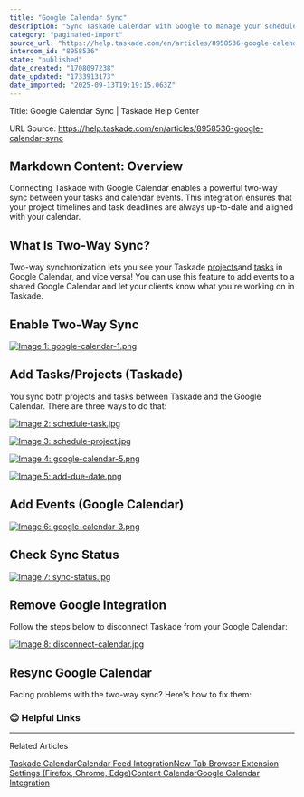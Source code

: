 ```yaml
---
title: "Google Calendar Sync"
description: "Sync Taskade Calendar with Google to manage your schedule and deadlines."
category: "paginated-import"
source_url: "https://help.taskade.com/en/articles/8958536-google-calendar-sync"
intercom_id: "8958536"
state: "published"
date_created: "1708097238"
date_updated: "1733913173"
date_imported: "2025-09-13T19:19:15.063Z"
---
```


Title: Google Calendar Sync | Taskade Help Center

URL Source: https://help.taskade.com/en/articles/8958536-google-calendar-sync

Markdown Content:
**Overview**
------------

Connecting Taskade with Google Calendar enables a powerful two-way sync between your tasks and calendar events. This integration ensures that your project timelines and task deadlines are always up-to-date and aligned with your calendar.

**What Is Two-Way Sync?**
-------------------------

Two-way synchronization lets you see your Taskade [projects](https://intercom.help/taskade/en/articles/8958507)and [tasks](https://intercom.help/taskade/en/articles/8958379) in Google Calendar, and vice versa! You can use this feature to add events to a shared Google Calendar and let your clients know what you're working on in Taskade.

**Enable Two-Way Sync**
-----------------------

[![Image 1: google-calendar-1.png](https://taskade.intercom-attachments-7.com/i/o/965379459/2dcffa76150c18c18979ec8d/21874327719059?expires=1757792700&signature=6c3984a82572a66fbcde07623bde1354b8c6d3bc9a33e7993c6467c8c61d2b62&req=fSYiFc53mYRWFb4f3HP0gH5a5ZGgaqpZaSOhoOApDgS%2BnE6DfIbVWQfrGXA3%0AEt0AIHnB%2BvP7LK7JEw%3D%3D%0A)](https://taskade.intercom-attachments-7.com/i/o/965379459/2dcffa76150c18c18979ec8d/21874327719059?expires=1757792700&signature=6c3984a82572a66fbcde07623bde1354b8c6d3bc9a33e7993c6467c8c61d2b62&req=fSYiFc53mYRWFb4f3HP0gH5a5ZGgaqpZaSOhoOApDgS%2BnE6DfIbVWQfrGXA3%0AEt0AIHnB%2BvP7LK7JEw%3D%3D%0A)

**Add Tasks/Projects (Taskade)**
--------------------------------

You sync both projects and tasks between Taskade and the Google Calendar. There are three ways to do that:

[![Image 2: schedule-task.jpg](https://taskade.intercom-attachments-7.com/i/o/965379456/99d13ee2c183b460b7b17659/21875854990867?expires=1757792700&signature=e57d55368f88de8a00870546dd321f80772f2a32ed6761b1aa1ee8980eb342f5&req=fSYiFc53mYRZFb4f3HP0gCQAfG4UyoEJ5gmFnp5P3lKLcVaz8eDUasj%2Fdv8N%0AU8AzGzCx6NGN4HLvYQ%3D%3D%0A)](https://taskade.intercom-attachments-7.com/i/o/965379456/99d13ee2c183b460b7b17659/21875854990867?expires=1757792700&signature=e57d55368f88de8a00870546dd321f80772f2a32ed6761b1aa1ee8980eb342f5&req=fSYiFc53mYRZFb4f3HP0gCQAfG4UyoEJ5gmFnp5P3lKLcVaz8eDUasj%2Fdv8N%0AU8AzGzCx6NGN4HLvYQ%3D%3D%0A)

[![Image 3: schedule-project.jpg](https://taskade.intercom-attachments-7.com/i/o/965379455/427f5ca21e7f19f12c618789/21874920899987?expires=1757792700&signature=3b2f1c732d4bbee5909e46c17a78d4a2f37b31e8501332b237feed34fe3dcd6d&req=fSYiFc53mYRaFb4f3HP0gBzMl%2Flz%2F8b7ZL8esNJw4%2Bs717cQKXoblBR0SKsl%0ATMe3yXDjJikHO1iHFQ%3D%3D%0A)](https://taskade.intercom-attachments-7.com/i/o/965379455/427f5ca21e7f19f12c618789/21874920899987?expires=1757792700&signature=3b2f1c732d4bbee5909e46c17a78d4a2f37b31e8501332b237feed34fe3dcd6d&req=fSYiFc53mYRaFb4f3HP0gBzMl%2Flz%2F8b7ZL8esNJw4%2Bs717cQKXoblBR0SKsl%0ATMe3yXDjJikHO1iHFQ%3D%3D%0A)

[![Image 4: google-calendar-5.png](https://taskade.intercom-attachments-7.com/i/o/965379454/c15105e29aad94afca881908/21874664275091?expires=1757792700&signature=7c45e1506337e633e9aad97c1bd9a52cb68f1df013a49dca652ad356368fd7e9&req=fSYiFc53mYRbFb4f3HP0gNnATzfstf5c3lmztSE%2FoI8tvoks%2FKzL4cSDgwU7%0ATbxeKR3S%2BnixDccQ4A%3D%3D%0A)](https://taskade.intercom-attachments-7.com/i/o/965379454/c15105e29aad94afca881908/21874664275091?expires=1757792700&signature=7c45e1506337e633e9aad97c1bd9a52cb68f1df013a49dca652ad356368fd7e9&req=fSYiFc53mYRbFb4f3HP0gNnATzfstf5c3lmztSE%2FoI8tvoks%2FKzL4cSDgwU7%0ATbxeKR3S%2BnixDccQ4A%3D%3D%0A)

[![Image 5: add-due-date.png](https://taskade.intercom-attachments-7.com/i/o/965379466/c321860b869b678d50cf63c4/21874758634003?expires=1757792700&signature=b50a0017828ef448d0035dd8d3a9e87af757ee27d4b69f3f4d20f6966c3d4e66&req=fSYiFc53mYdZFb4f3HP0gASvpzwmBJQtcFYrQxoSWd2x3rb3%2FZZww5wJMtf5%0AHdaY1OBnHFE75jGymQ%3D%3D%0A)](https://taskade.intercom-attachments-7.com/i/o/965379466/c321860b869b678d50cf63c4/21874758634003?expires=1757792700&signature=b50a0017828ef448d0035dd8d3a9e87af757ee27d4b69f3f4d20f6966c3d4e66&req=fSYiFc53mYdZFb4f3HP0gASvpzwmBJQtcFYrQxoSWd2x3rb3%2FZZww5wJMtf5%0AHdaY1OBnHFE75jGymQ%3D%3D%0A)

**Add Events (Google Calendar)**
--------------------------------

[![Image 6: google-calendar-3.png](https://taskade.intercom-attachments-7.com/i/o/965379473/8fb2d1187bc0f722b09805ba/21875016489107?expires=1757792700&signature=ae8a7d26fa4c9dc11c40c9e50de0a6d3112c48499845cbdb0fb6aa0a297560e0&req=fSYiFc53mYZcFb4f3HP0gIYyJbla97zL3%2Bwd8VB%2BBkfCpDf%2BeQvABK1IULdQ%0AZZsAh92QWYZewPPcQw%3D%3D%0A)](https://taskade.intercom-attachments-7.com/i/o/965379473/8fb2d1187bc0f722b09805ba/21875016489107?expires=1757792700&signature=ae8a7d26fa4c9dc11c40c9e50de0a6d3112c48499845cbdb0fb6aa0a297560e0&req=fSYiFc53mYZcFb4f3HP0gIYyJbla97zL3%2Bwd8VB%2BBkfCpDf%2BeQvABK1IULdQ%0AZZsAh92QWYZewPPcQw%3D%3D%0A)

**Check Sync Status**
---------------------

[![Image 7: sync-status.jpg](https://taskade.intercom-attachments-7.com/i/o/965379469/c902104349b2f73ab755da3d/21875977810707?expires=1757792700&signature=3e315eaa0b9225678e2c9c2605eebe2708b2f7c4eafd8be1ea4a1f3cae1bfc98&req=fSYiFc53mYdWFb4f3HP0gCBU3dve6kOFn5Z8SdQkemYzkaFvS7UhHY6Ly1co%0AdP58r4lR6ADuAnnE4w%3D%3D%0A)](https://taskade.intercom-attachments-7.com/i/o/965379469/c902104349b2f73ab755da3d/21875977810707?expires=1757792700&signature=3e315eaa0b9225678e2c9c2605eebe2708b2f7c4eafd8be1ea4a1f3cae1bfc98&req=fSYiFc53mYdWFb4f3HP0gCBU3dve6kOFn5Z8SdQkemYzkaFvS7UhHY6Ly1co%0AdP58r4lR6ADuAnnE4w%3D%3D%0A)

**Remove Google Integration**
-----------------------------

Follow the steps below to disconnect Taskade from your Google Calendar:

[![Image 8: disconnect-calendar.jpg](https://taskade.intercom-attachments-7.com/i/o/965379481/53011e59988abb13fe10455f/21875977815955?expires=1757792700&signature=79a5745d4b3541ac70dbf96d2083f723343f88217ab63a6c1ae14d186318f32f&req=fSYiFc53mYleFb4f3HP0gD7ylE0P9KEUGkBvNXVwHh5NEW2vnWXXDhr4pNqx%0AYHCUCDxYMH2wm3zoBg%3D%3D%0A)](https://taskade.intercom-attachments-7.com/i/o/965379481/53011e59988abb13fe10455f/21875977815955?expires=1757792700&signature=79a5745d4b3541ac70dbf96d2083f723343f88217ab63a6c1ae14d186318f32f&req=fSYiFc53mYleFb4f3HP0gD7ylE0P9KEUGkBvNXVwHh5NEW2vnWXXDhr4pNqx%0AYHCUCDxYMH2wm3zoBg%3D%3D%0A)

**Resync Google Calendar**
--------------------------

Facing problems with the two-way sync? Here's how to fix them:

### **😊 Helpful Links**

* * *

Related Articles

[Taskade Calendar](https://help.taskade.com/en/articles/8958375-taskade-calendar)[Calendar Feed Integration](https://help.taskade.com/en/articles/8958537-calendar-feed-integration)[New Tab Browser Extension Settings (Firefox, Chrome, Edge)](https://help.taskade.com/en/articles/8958549-new-tab-browser-extension-settings-firefox-chrome-edge)[Content Calendar](https://help.taskade.com/en/articles/8958677-content-calendar)[Google Calendar Integration](https://help.taskade.com/en/articles/10098136-google-calendar-integration)
